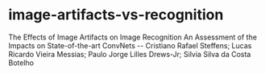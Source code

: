 # image-artifacts-vs-recognition
The Effects of Image Artifacts on Image Recognition An Assessment of the Impacts on State-of-the-art ConvNets  -- Cristiano Rafael Steffens; Lucas Ricardo Vieira Messias; Paulo Jorge Lilles Drews-Jr;  Silvia Silva da Costa Botelho
